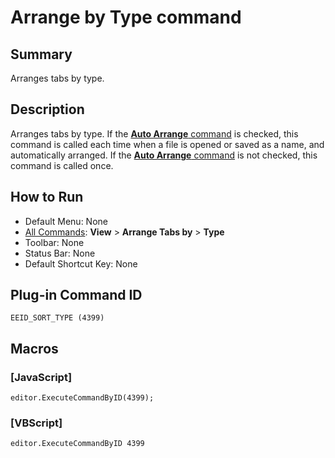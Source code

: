 # Arrange by Type command

## Summary

Arranges tabs by type.

## Description

Arranges tabs by type. If the [**Auto Arrange** command](auto_sort) is checked, this command is called each time when a file is opened or saved as a name, and automatically arranged. If the
[**Auto Arrange** command](auto_sort)
is not checked, this command is called once.

## How to Run

- Default Menu: None
- [All Commands](../tools/all_commands): **View** \> **Arrange Tabs by**
\> **Type**
- Toolbar: None
- Status Bar: None
- Default Shortcut Key: None

## Plug-in Command ID

```
EEID_SORT_TYPE (4399)```

## Macros

### \[JavaScript\]

```
editor.ExecuteCommandByID(4399);
```

### \[VBScript\]

```
editor.ExecuteCommandByID 4399
```
